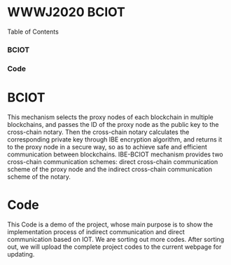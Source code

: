 # WWWJ2020 BCIOT
Table of Contents
### BCIOT
### Code


# BCIOT
This mechanism selects the proxy nodes of each blockchain in multiple blockchains, and passes the ID of the proxy node as the public key to the cross-chain notary. Then the cross-chain notary calculates the corresponding private key through IBE encryption algorithm, and returns it to the proxy node in a secure way, so as to achieve safe and efficient communication between blockchains. IBE-BCIOT mechanism provides two cross-chain communication schemes: direct cross-chain communication scheme of the proxy node and the indirect cross-chain communication scheme of the notary.


# Code
This Code is a demo of the project, whose main purpose is to show the implementation process of indirect communication and direct communication based on IOT. We are sorting out more codes. After sorting out, we will upload the complete project codes to the current webpage for updating.

